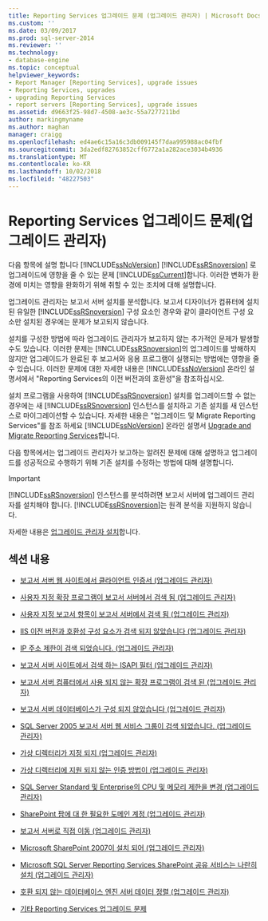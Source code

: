 ```yaml
---
title: Reporting Services 업그레이드 문제 (업그레이드 관리자) | Microsoft Docs
ms.custom: ''
ms.date: 03/09/2017
ms.prod: sql-server-2014
ms.reviewer: ''
ms.technology:
- database-engine
ms.topic: conceptual
helpviewer_keywords:
- Report Manager [Reporting Services], upgrade issues
- Reporting Services, upgrades
- upgrading Reporting Services
- report servers [Reporting Services], upgrade issues
ms.assetid: d9663f25-98d7-4508-ae3c-55a7277211bd
author: markingmyname
ms.author: maghan
manager: craigg
ms.openlocfilehash: ed4ae6c15a16c3db009145f7daa995988ac04fbf
ms.sourcegitcommit: 3da2edf82763852cff6772a1a282ace3034b4936
ms.translationtype: MT
ms.contentlocale: ko-KR
ms.lasthandoff: 10/02/2018
ms.locfileid: "48227503"
---
```

# <a name="reporting-services-upgrade-issues-upgrade-advisor"></a>Reporting Services 업그레이드 문제(업그레이드 관리자)
  다음 항목에 설명 합니다 [!INCLUDE[ssNoVersion](../../includes/ssnoversion-md.md)] [!INCLUDE[ssRSnoversion](../../includes/ssrsnoversion-md.md)] 로 업그레이드에 영향을 줄 수 있는 문제 [!INCLUDE[ssCurrent](../../includes/sscurrent-md.md)]합니다. 이러한 변화가 환경에 미치는 영향을 완화하기 위해 취할 수 있는 조치에 대해 설명합니다.  
  
 업그레이드 관리자는 보고서 서버 설치를 분석합니다. 보고서 디자이너가 컴퓨터에 설치된 유일한 [!INCLUDE[ssRSnoversion](../../includes/ssrsnoversion-md.md)] 구성 요소인 경우와 같이 클라이언트 구성 요소만 설치된 경우에는 문제가 보고되지 않습니다.  
  
 설치를 구성한 방법에 따라 업그레이드 관리자가 보고하지 않는 추가적인 문제가 발생할 수도 있습니다. 이러한 문제는 [!INCLUDE[ssRSnoversion](../../includes/ssrsnoversion-md.md)]의 업그레이드를 방해하지 않지만 업그레이드가 완료된 후 보고서와 응용 프로그램이 실행되는 방법에는 영향을 줄 수 있습니다. 이러한 문제에 대한 자세한 내용은 [!INCLUDE[ssNoVersion](../../includes/ssnoversion-md.md)] 온라인 설명서에서 "Reporting Services의 이전 버전과의 호환성"을 참조하십시오.  
  
 설치 프로그램을 사용하여 [!INCLUDE[ssRSnoversion](../../includes/ssrsnoversion-md.md)] 설치를 업그레이드할 수 없는 경우에는 새 [!INCLUDE[ssRSnoversion](../../includes/ssrsnoversion-md.md)] 인스턴스를 설치하고 기존 설치를 새 인스턴스로 마이그레이션할 수 있습니다. 자세한 내용은 "업그레이드 및 Migrate Reporting Services"를 참조 하세요 [!INCLUDE[ssNoVersion](../../includes/ssnoversion-md.md)] 온라인 설명서 [Upgrade and Migrate Reporting Services](../../reporting-services/install-windows/upgrade-and-migrate-reporting-services.md)합니다.  
  
 다음 항목에서는 업그레이드 관리자가 보고하는 알려진 문제에 대해 설명하고 업그레이드를 성공적으로 수행하기 위해 기존 설치를 수정하는 방법에 대해 설명합니다.  
  
> [!IMPORTANT]  
>  [!INCLUDE[ssRSnoversion](../../includes/ssrsnoversion-md.md)] 인스턴스를 분석하려면 보고서 서버에 업그레이드 관리자를 설치해야 합니다. [!INCLUDE[ssRSnoversion](../../includes/ssrsnoversion-md.md)]는 원격 분석을 지원하지 않습니다.  
>   
>  자세한 내용은 [업그레이드 관리자 설치](../../../2014/sql-server/install/installing-upgrade-advisor.md)합니다.  
  
## <a name="in-this-section"></a>섹션 내용  
  
-   [보고서 서버 웹 사이트에서 클라이언트 인증서 &#40;업그레이드 관리자&#41;](../../../2014/sql-server/install/client-certificates-on-the-report-server-web-site-upgrade-advisor.md)  
  
-   [사용자 지정 확장 프로그램이 보고서 서버에서 검색 됨 &#40;업그레이드 관리자&#41;](../../../2014/sql-server/install/custom-extensions-were-detected-on-the-report-server-upgrade-advisor.md)  
  
-   [사용자 지정 보고서 항목이 보고서 서버에서 검색 됨 &#40;업그레이드 관리자&#41;](../../../2014/sql-server/install/custom-report-items-were-detected-on-the-report-server-upgrade-advisor.md)  
  
-   [IIS 이전 버전과 호환성 구성 요소가 검색 되지 않았습니다 &#40;업그레이드 관리자&#41;](../../../2014/sql-server/install/iis-backward-compatibility-components-were-not-detected-upgrade-advisor.md)  
  
-   [IP 주소 제한이 검색 되었습니다. &#40;업그레이드 관리자&#41;](../../../2014/sql-server/install/ip-address-restriction-detected-upgrade-advisor.md)  
  
-   [보고서 서버 사이트에서 검색 하는 ISAPI 필터 &#40;업그레이드 관리자&#41;](../../../2014/sql-server/install/isapi-filters-detected-on-the-report-server-site-upgrade-advisor.md)  
  
-   [보고서 서버 컴퓨터에서 사용 되지 않는 확장 프로그램이 검색 된 &#40;업그레이드 관리자&#41;](../../../2014/sql-server/install/obsolete-extensions-were-detected-on-the-report-server-computer-upgrade-advisor.md)  
  
-   [보고서 서버 데이터베이스가 구성 되지 않았습니다 &#40;업그레이드 관리자&#41;](../../../2014/sql-server/install/report-server-database-is-not-configured-upgrade-advisor.md)  
  
-   [SQL Server 2005 보고서 서버 웹 서비스 그룹이 검색 되었습니다. &#40;업그레이드 관리자&#41;](../../../2014/sql-server/install/sql-server-2005-report-server-web-service-group-detected-upgrade-advisor.md)  
  
-   [가상 디렉터리가 지정 되지 &#40;업그레이드 관리자&#41;](../../../2014/sql-server/install/virtual-directories-are-unspecified-upgrade-advisor.md)  
  
-   [가상 디렉터리에 지원 되지 않는 인증 방법이 &#40;업그레이드 관리자&#41;](../../../2014/sql-server/install/virtual-directory-has-unsupported-authentication-method-upgrade-advisor.md)  
  
-   [SQL Server Standard 및 Enterprise의 CPU 및 메모리 제한을 변경 &#40;업그레이드 관리자&#41;](../../../2014/sql-server/install/cpu-memory-limits-changes-sql-server-standard-enterprise-upgrade-advisor.md)  
  
-   [SharePoint 팜에 대 한 필요한 도메인 계정 &#40;업그레이드 관리자&#41;](../../../2014/sql-server/install/domain-accounts-required-for-sharepoint-farm-upgrade-advisor.md)  
  
-   [보고서 서버로 직접 이동 &#40;업그레이드 관리자&#41;](../../../2014/sql-server/install/direct-browsing-to-report-server-upgrade-advisor.md)  
  
-   [Microsoft SharePoint 2007이 설치 되어 &#40;업그레이드 관리자&#41;](../../../2014/sql-server/install/microsoft-sharepoint-2007-is-installed-upgrade-advisor.md)  
  
-   [Microsoft SQL Server Reporting Services SharePoint 공유 서비스는 나란히 설치 &#40;업그레이드 관리자&#41;](../../../2014/sql-server/install/sql-server-reporting-services-sharepoint-shared-service-side-by-side-upgrade-advisor.md)  
  
-   [호환 되지 않는 데이터베이스 엔진 서버 데이터 정렬 &#40;업그레이드 관리자&#41;](../../../2014/sql-server/install/incompatible-database-engine-server-collation-upgrade-advisor.md)  
  
-   [기타 Reporting Services 업그레이드 문제](../../../2014/sql-server/install/other-reporting-services-upgrade-issues.md)  
  
  
